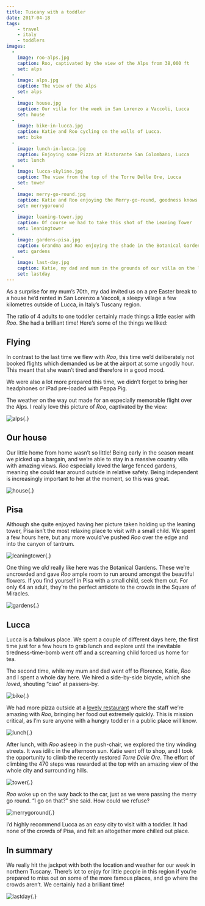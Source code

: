 ```yaml
---
title: Tuscany with a toddler
date: 2017-04-18
tags:
    - travel
    - italy
    - toddlers
images:
  -
    image: roo-alps.jpg
    caption: Roo, captivated by the view of the Alps from 38,000 ft
    set: alps
  -
    image: alps.jpg
    caption: The view of the Alps
    set: alps
  -
    image: house.jpg
    caption: Our villa for the week in San Lorenzo a Vaccoli, Lucca
    set: house
  -
    image: bike-in-lucca.jpg
    caption: Katie and Roo cycling on the walls of Lucca. 
    set: bike
  -
    image: lunch-in-lucca.jpg
    caption: Enjoying some Pizza at Ristorante San Colombano, Lucca
    set: lunch
  -
    image: lucca-skyline.jpg
    caption: The view from the top of the Torre Delle Ore, Lucca
    set: tower
  -
    image: merry-go-round.jpg
    caption: Katie and Roo enjoying the Merry-go-round, goodness knows who she’s waving at
    set: merrygoround
  -
    image: leaning-tower.jpg
    caption: Of course we had to take this shot of the Leaning Tower
    set: leaningtower
  -
    image: gardens-pisa.jpg
    caption: Grandma and Roo enjoying the shade in the Botanical Gardens in Pisa
    set: gardens
  -
    image: last-day.jpg
    caption: Katie, my dad and mum in the grounds of our villa on the last day
    set: lastday
---
```


As a surprise for my mum’s 70th, my dad invited us on a pre Easter break to a house he’d rented in San Lorenzo a Vaccoli, a sleepy village a few kilometres outside of Lucca, in Italy’s Tuscany region.

The ratio of 4 adults to one toddler certainly made things a little easier with _Roo_. She had a brilliant time! Here’s some of the things we liked:

## Flying

In contrast to the last time we flew with _Roo_, this time we’d deliberately not booked flights which demanded us be at the airport at some ungodly hour. This meant that she wasn’t tired and therefore in a good mood. 

We were also a lot more prepared this time, we didn’t forget to bring her headphones or iPad pre-loaded with Peppa Pig. 

The weather on the way out made for an especially memorable flight over the Alps. I really love this picture of _Roo_, captivated by the view:

![alps](url){.}

## Our house

Our little home from home wasn’t so little! Being early in the season meant we picked up a bargain, and we’re able to stay in a massive country villa with amazing views. _Roo_ especially loved the large fenced gardens, meaning she could tear around outside in relative safety. Being independent is increasingly important to her at the moment, so this was great. 

![house](url){.}

## Pisa

Although she quite enjoyed having her picture taken holding up the leaning tower, Pisa isn’t the most relaxing place to visit with a small child. We spent a few hours here, but any more would’ve pushed _Roo_ over the edge and into the canyon of tantrum. 

![leaningtower](url){.}

One thing we _did_ really like here was the Botanical Gardens. These we’re uncrowded and gave _Roo_ ample room to run around amongst the beautiful flowers. If you find yourself in Pisa with a small child, seek them out. For only €4 an adult, they’re the perfect antidote to the crowds in the Square of Miracles. 

![gardens](url){.}

## Lucca

Lucca is a fabulous place. We spent a couple of different days here, the first time just for a few hours to grab lunch and explore until the inevitable tiredness-time-bomb went off and a screaming child forced us home for tea. 

The second time, while my mum and dad went off to Florence, Katie, _Roo_ and I spent a whole day here. We hired a side-by-side bicycle, which she _loved_, shouting “ciao” at passers-by.

![bike](url){.}

We had more pizza outside at a [lovely restaurant](http://www.ristorantesancolombanolucca.it/en/) where the staff we’re amazing with _Roo_, bringing her food out extremely quickly. This is mission critical, as I’m sure anyone with a hungry toddler in a public place will know.

![lunch](url){.}

After lunch, with _Roo_ asleep in the push-chair, we explored the tiny winding streets. It was idilic in the afternoon sun. Katie went off to shop, and I took the opportunity to climb the recently restored _Torre Delle Ore_. The effort of climbing the 470 steps was rewarded at the top with an amazing view of the whole city and surrounding hills.

![tower](url){.}

_Roo_ woke up on the way back to the car, just as we were passing the merry go round. “I go on that?” she said. How could we refuse?

![merrygoround](url){.}

I’d highly recommend Lucca as an easy city to visit with a toddler. It had none of the crowds of Pisa, and felt an altogether more chilled out place.

## In summary

We really hit the jackpot with both the location and weather for our week in northern Tuscany. There’s lot to enjoy for little people in this region if you’re prepared to miss out on some of the more famous places, and go where the crowds aren’t. We certainly had a brilliant time!

![lastday](url){.}

